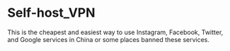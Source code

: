 # Self-host_VPN
This is the cheapest and easiest way to use Instagram, Facebook, Twitter, and Google services in China or some places banned these services.
